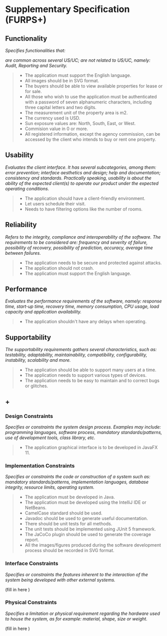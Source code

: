 # Supplementary Specification (FURPS+)

## Functionality

_Specifies functionalities that:_

_are common across several US/UC;_
_are not related to US/UC, namely: Audit, Reporting and Security._

> - The application must support the English language.
> - All images should be in SVG format.
> - The buyers should be able to view available properties for lease or for sale.
> - All those who wish to use the application must be authenticated with a password of seven alphanumeric characters, including three capital letters and two digits.
> - The measurement unit of the property area is m2.
> - The currency used is USD.
> - Sun exposure values are: North, South, East, or West.
> - Commision value in 0 or more.
> - All registered information, except the agency commission, can be accessed by the client who intends to buy or rent one property.


## Usability

_Evaluates the client interface. It has several subcategories,
among them: error prevention; interface aesthetics and design; help and
documentation; consistency and standards. Practically speaking, usability
is about the ability of the expected client(s) to operate our product under
the expected operating conditions._

> - The application should have a client-friendly environment.
> - Let users schedule their visit.
> - Needs to have filtering options like the number of rooms.

## Reliability
_Refers to the integrity, compliance and interoperability of the software. The requirements to be considered are: frequency and severity of failure, possibility of recovery, possibility of prediction, accuracy, average time between failures._

> - The application needs to be secure and protected against attacks.
> - The application should not crash.
> - The application must support the English language.

## Performance
_Evaluates the performance requirements of the software, namely: response time, start-up time, recovery time, memory consumption, CPU usage, load capacity and application availability._

> - The application shouldn't have any delays when operating.


## Supportability
_The supportability requirements gathers several characteristics, such as:
testability, adaptability, maintainability, compatibility,
configurability, instability, scalability and more._

> - The application should be able to support many users at a time.
> - The application needs to support various types of devices.
> - The application needs to be easy to maintain and to correct bugs or glitches.


## +

### Design Constraints

_Specifies or constraints the system design process. Examples may include: programming languages, software process, mandatory standards/patterns, use of development tools, class library, etc._

> - The application graphical interface is to be developed in JavaFX 11.


### Implementation Constraints

_Specifies or constraints the code or construction of a system such
as: mandatory standards/patterns, implementation languages,
database integrity, resource limits, operating system._

> - The application must be developed in Java.
> - The application must be developed using the IntelliJ IDE or NetBeans.
> - CamelCase standard should be used.
> - Javadoc should be used to generate useful documentation.
> - There should be unit tests for all methods.
> - The unit tests should be implemented using JUnit 5 framework.
> - The JaCoCo plugin should be used to generate the coverage report.
> - All the images/figures produced during the software development process should be recorded in
    SVG format.


### Interface Constraints
_Specifies or constraints the features inherent to the interaction of the
system being developed with other external systems._


(fill in here )

### Physical Constraints

_Specifies a limitation or physical requirement regarding the hardware used to house the system, as for example: material, shape, size or weight._

(fill in here )